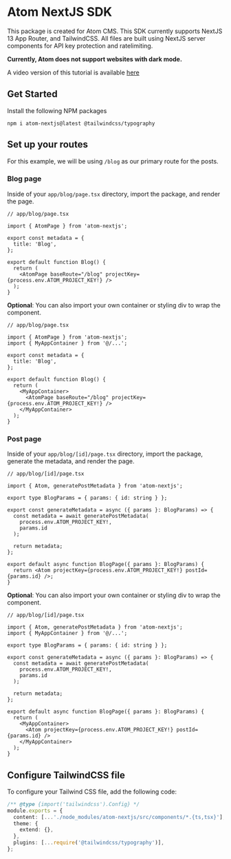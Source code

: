 # Atom NextJS SDK

This package is created for Atom CMS. This SDK currently supports NextJS 13 App Router, and TailwindCSS. All files are built using NextJS server components for API key protection and ratelimiting.

**Currently, Atom does not support websites with dark mode.**

A video version of this tutorial is available [here](https://www.loom.com/share/53cae6d731514a2da7affef175e1ebdc?sid=4f7f3e24-60d3-4143-9395-ec42f14c9310)

## Get Started

Install the following NPM packages

```
npm i atom-nextjs@latest @tailwindcss/typography
```

## Set up your routes

For this example, we will be using `/blog` as our primary route for the posts.

### Blog page

Inside of your `app/blog/page.tsx` directory, import the package, and render the page.

```tsx
// app/blog/page.tsx

import { AtomPage } from 'atom-nextjs';

export const metadata = {
  title: 'Blog',
};

export default function Blog() {
  return (
    <AtomPage baseRoute="/blog" projectKey={process.env.ATOM_PROJECT_KEY!} />
  );
}
```

**Optional**: You can also import your own container or styling div to wrap the component.

```tsx
// app/blog/page.tsx

import { AtomPage } from 'atom-nextjs';
import { MyAppContainer } from '@/...';

export const metadata = {
  title: 'Blog',
};

export default function Blog() {
  return (
    <MyAppContainer>
      <AtomPage baseRoute="/blog" projectKey={process.env.ATOM_PROJECT_KEY!} />
    </MyAppContainer>
  );
}
```

### Post page

Inside of your `app/blog/[id]/page.tsx` directory, import the package, generate the metadata, and render the page.

```tsx
// app/blog/[id]/page.tsx

import { Atom, generatePostMetadata } from 'atom-nextjs';

export type BlogParams = { params: { id: string } };

export const generateMetadata = async ({ params }: BlogParams) => {
  const metadata = await generatePostMetadata(
    process.env.ATOM_PROJECT_KEY!,
    params.id
  );

  return metadata;
};

export default async function BlogPage({ params }: BlogParams) {
  return <Atom projectKey={process.env.ATOM_PROJECT_KEY!} postId={params.id} />;
}
```

**Optional**: You can also import your own container or styling div to wrap the component.

```tsx
// app/blog/[id]/page.tsx

import { Atom, generatePostMetadata } from 'atom-nextjs';
import { MyAppContainer } from '@/...';

export type BlogParams = { params: { id: string } };

export const generateMetadata = async ({ params }: BlogParams) => {
  const metadata = await generatePostMetadata(
    process.env.ATOM_PROJECT_KEY!,
    params.id
  );

  return metadata;
};

export default async function BlogPage({ params }: BlogParams) {
  return (
    <MyAppContainer>
      <Atom projectKey={process.env.ATOM_PROJECT_KEY!} postId={params.id} />
    </MyAppContainer>
  );
}
```

## Configure TailwindCSS file

To configure your Tailwind CSS file, add the following code:

```ts
/** @type {import('tailwindcss').Config} */
module.exports = {
  content: [...'./node_modules/atom-nextjs/src/components/*.{ts,tsx}'],
  theme: {
    extend: {},
  },
  plugins: [...require('@tailwindcss/typography')],
};
```
